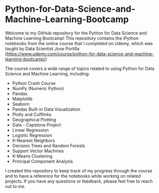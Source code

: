 # Python-for-Data-Science-and-Machine-Learning-Bootcamp

Welcome to my GitHub repository for the Python for Data Science and Machine Learning Bootcamp! This repository contains the iPython notebooks from the online course that I completed on Udemy, which was taught by Data Scientist Jose Portilla (https://www.udemy.com/course/python-for-data-science-and-machine-learning-bootcamp/)

The course covers a wide range of topics related to using Python for Data Science and Machine Learning, including:

- Python Crash Course
- NumPy (Numeric Python)
- Pandas
- Matplotlib
- Seaborn
- Pandas Built-in Data Visualization
- Plotly and Cufflinks
- Geographical Plotting
- Data - Capstone Project
- Linear Regression
- Logistic Regression
- K-Nearest Neighbors
- Decision Trees and Random Forests
- Support Vector Machines
- K-Means Clustering
- Principal Component Analysis

I created this repository to keep track of my progress through the course and to have a reference for the notebooks while working on related projects. If you have any questions or feedback, please feel free to reach out to me.

